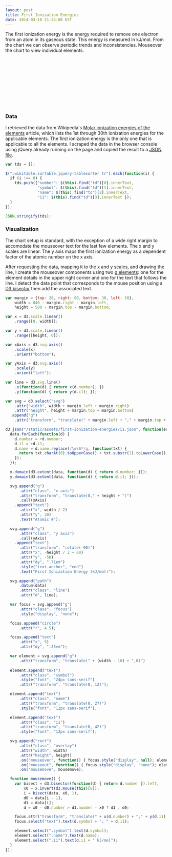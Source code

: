 ```yaml
---
layout: post
title: First Ionization Energies
date: 2014-03-10 21:34:00 EST
---
```


<style>
svg {
  font: 10px sans-serif;
}

.axis path,
.axis line {
  fill: none;
  stroke: #000;
  shape-rendering: crispEdges;
}

.line {
  fill: none;
  stroke: purple;
  stroke-width: 1.5px;
}

.overlay {
  fill: none;
  pointer-events: all;
}

.focus circle {
  fill: none;
  stroke: black;
}

.focus text {
  font: 13px sans-serif;
}
</style>

The first ionization energy is the energy required to remove one electron from an atom in its gaseous state.  This energy is measured in kJ/mol.  From the chart we can observe periodic trends and inconsistencies.  Mouseover the chart to view individual elements.

<svg></svg>

### Data

I retrieved the data from Wikipedia's [Molar ionization energies of the elements](http://en.wikipedia.org/wiki/Molar_ionization_energies_of_the_elements) article, which lists the 1st through 30th ionization energies for the applicable elements.  The first ionization energy is the only one that is applicable to all the elements.  I scraped the data in the browser console using jQuery already running on the page and copied the result to a [JSON file](/static/assets/first-ionization-energies/i1.json).

```js
var tds = [];

$(".wikitable.sortable.jquery-tablesorter tr").each(function(i) {
  if (i !== 0) {
    tds.push({"number": $(this).find("td")[0].innerText, 
              "symbol": $(this).find("td")[1].innerText, 
              "name": $(this).find("td")[2].innerText, 
              "i1": $(this).find("td")[3].innerText });
  }
});

JSON.stringify(tds);
```

### Visualization

The chart setup is standard, with the exception of a wide right margin to accomodate the mouseover text for the last few elements.  The x and y scales are linear.  The y axis maps the first ionization energy as a dependent factor of the atomic number on the x axis.

After requesting the data, mapping it to the x and y scales, and drawing the line, I create the mouseover components using two [g elements](https://developer.mozilla.org/en-US/docs/Web/SVG/Element/g): one for the element details in the upper right corner and one for the text that follows the line.  I detect the data point that corresponds to the mouse position using a [D3 bisector](https://github.com/mbostock/d3/wiki/Arrays#wiki-d3_bisector) then add the associated text.

```js
var margin = {top: 20, right: 80, bottom: 30, left: 50},
    width = 840 - margin.right - margin.left,
    height = 500 - margin.top - margin.bottom;

var x = d3.scale.linear()
    .range([0, width]);

var y = d3.scale.linear()
    .range([height, 0]);

var xAxis = d3.svg.axis()
    .scale(x)
    .orient("bottom");

var yAxis = d3.svg.axis()
    .scale(y)
    .orient("left");

var line = d3.svg.line()
    .x(function(d) { return x(d.number); })
    .y(function(d) { return y(d.i1); });

var svg = d3.select("svg")
    .attr("width", width + margin.left + margin.right)
    .attr("height", height + margin.top + margin.bottom)
  .append("g")
    .attr("transform", "translate(" + margin.left + "," + margin.top + ")");

d3.json("/static/assets/first-ionization-energies/i1.json", function(error, data) {
  data.forEach(function(d) {
    d.number = +d.number;
    d.i1 = +d.i1;
    d.name = d.name.replace(/\w\S*/g, function(txt) {
      return txt.charAt(0).toUpperCase() + txt.substr(1).toLowerCase();
    });
  });

  x.domain(d3.extent(data, function(d) { return d.number; }));
  y.domain(d3.extent(data, function(d) { return d.i1; }));

  svg.append("g")
      .attr("class", "x axis")
      .attr("transform", "translate(0," + height + ")")
      .call(xAxis)
    .append("text")
      .attr("x", width / 2)
      .attr("y", 30)
      .text("Atomic #");

  svg.append("g")
      .attr("class", "y axis")
      .call(yAxis)
    .append("text")
      .attr("transform", "rotate(-90)")
      .attr("x", -height / 2 + 60)
      .attr("y", -50)
      .attr("dy", ".71em")
      .style("text-anchor", "end")
      .text("First Ionization Energy (kJ/mol)");

  svg.append("path")
      .datum(data)
      .attr("class", "line")
      .attr("d", line);

  var focus = svg.append("g")
      .attr("class", "focus")
      .style("display", "none");

  focus.append("circle")
      .attr("r", 4.5);

  focus.append("text")
      .attr("x", 9)
      .attr("dy", ".35em");

  var element = svg.append("g")
      .attr("transform", "translate(" + (width - 10) + ",0)")
  
  element.append("text")
      .attr("class", "symbol")
      .style("font", "24px sans-serif")
      .attr("transform", "translate(0, 12)");

  element.append("text")
      .attr("class", "name")
      .attr("transform", "translate(0, 27)")
      .style("font", "12px sans-serif");

  element.append("text")
      .attr("class", "i1")
      .attr("transform", "translate(0, 42)")
      .style("font", "12px sans-serif");

  svg.append("rect")
      .attr("class", "overlay")
      .attr("width", width)
      .attr("height", height)
      .on("mouseover", function() { focus.style("display", null); element.style("display", null); })
      .on("mouseout", function() { focus.style("display", "none"); element.style("display", "none"); })
      .on("mousemove", mousemove);

  function mousemove() {
    var bisect = d3.bisector(function(d) { return d.number }).left,
        x0 = x.invert(d3.mouse(this)[0]),
        i = bisect(data, x0, 1),
        d0 = data[i - 1],
        d1 = data[i];
        d = x0 - d0.number > d1.number - x0 ? d1 : d0;

    focus.attr("transform", "translate(" + x(d.number) + "," + y(d.i1) + ")");
    focus.select("text").text(d.symbol + ", " + d.i1);

    element.select(".symbol").text(d.symbol);
    element.select(".name").text(d.name);
    element.select(".i1").text(d.i1 + " kJ/mol");
  }
});
```


<img style="display:none;" src="/static/assets/first-ionization-energies/i1.png">

<script src="http://d3js.org/d3.v3.min.js" charset="utf-8"></script>

<script>
var margin = {top: 20, right: 80, bottom: 30, left: 50},
    width = 840 - margin.right - margin.left,
    height = 500 - margin.top - margin.bottom;

var x = d3.scale.linear()
    .range([0, width]);

var y = d3.scale.linear()
    .range([height, 0]);

var xAxis = d3.svg.axis()
    .scale(x)
    .orient("bottom");

var yAxis = d3.svg.axis()
    .scale(y)
    .orient("left");

var line = d3.svg.line()
    .x(function(d) { return x(d.number); })
    .y(function(d) { return y(d.i1); });

var svg = d3.select("svg")
    .attr("width", width + margin.left + margin.right)
    .attr("height", height + margin.top + margin.bottom)
  .append("g")
    .attr("transform", "translate(" + margin.left + "," + margin.top + ")");

d3.json("/static/assets/first-ionization-energies/i1.json", function(error, data) {
  data.forEach(function(d) {
    d.number = +d.number;
    d.i1 = +d.i1;
    d.name = d.name.replace(/\w\S*/g, function(txt) {
      return txt.charAt(0).toUpperCase() + txt.substr(1).toLowerCase();
    });
  });

  x.domain(d3.extent(data, function(d) { return d.number; }));
  y.domain(d3.extent(data, function(d) { return d.i1; }));

  svg.append("g")
      .attr("class", "x axis")
      .attr("transform", "translate(0," + height + ")")
      .call(xAxis)
    .append("text")
      .attr("x", width / 2)
      .attr("y", 30)
      .text("Atomic #");

  svg.append("g")
      .attr("class", "y axis")
      .call(yAxis)
    .append("text")
      .attr("transform", "rotate(-90)")
      .attr("x", -height / 2 + 60)
      .attr("y", -50)
      .attr("dy", ".71em")
      .style("text-anchor", "end")
      .text("First Ionization Energy (kJ/mol)");

  svg.append("path")
      .datum(data)
      .attr("class", "line")
      .attr("d", line);

  var focus = svg.append("g")
      .attr("class", "focus")
      .style("display", "none");

  focus.append("circle")
      .attr("r", 4.5);

  focus.append("text")
      .attr("x", 9)
      .attr("dy", ".35em");

  var element = svg.append("g")
      .attr("transform", "translate(" + (width - 10) + ",0)")
  
  element.append("text")
      .attr("class", "symbol")
      .style("font", "24px sans-serif")
      .attr("transform", "translate(0, 12)");

  element.append("text")
      .attr("class", "name")
      .attr("transform", "translate(0, 27)")
      .style("font", "12px sans-serif");

  element.append("text")
      .attr("class", "i1")
      .attr("transform", "translate(0, 42)")
      .style("font", "12px sans-serif");

  svg.append("rect")
      .attr("class", "overlay")
      .attr("width", width)
      .attr("height", height)
      .on("mouseover", function() { focus.style("display", null); element.style("display", null); })
      .on("mouseout", function() { focus.style("display", "none"); element.style("display", "none"); })
      .on("mousemove", mousemove);

  function mousemove() {
    var bisect = d3.bisector(function(d) { return d.number }).left,
        x0 = x.invert(d3.mouse(this)[0]),
        i = bisect(data, x0, 1),
        d0 = data[i - 1],
        d1 = data[i];
        d = x0 - d0.number > d1.number - x0 ? d1 : d0;

    focus.attr("transform", "translate(" + x(d.number) + "," + y(d.i1) + ")");
    focus.select("text").text(d.symbol + ", " + d.i1);

    element.select(".symbol").text(d.symbol);
    element.select(".name").text(d.name);
    element.select(".i1").text(d.i1 + " kJ/mol");
  }
});
</script>